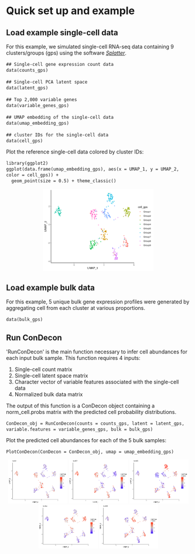 # Quick set up and example

## Load example single-cell data

For this example, we simulated single-cell RNA-seq data containing 9 clusters/groups (gps) using the software [*Splatter*](https://doi.org/10.1186/s13059-017-1305-0).

    ## Single-cell gene expression count data
    data(counts_gps)

    ## Single-cell PCA latent space
    data(latent_gps)

    ## Top 2,000 variable genes
    data(variable_genes_gps)

    ## UMAP embedding of the single-cell data
    data(umap_embedding_gps)

    ## cluster IDs for the single-cell data
    data(cell_gps)

Plot the reference single-cell data colored by cluster IDs:

    library(ggplot2)
    ggplot(data.frame(umap_embedding_gps), aes(x = UMAP_1, y = UMAP_2, color = cell_gps)) + 
      geom_point(size = 0.5) + theme_classic()

<p align="center">
  <img src="Figures_md/Fig2_single_cell_clusters.png" width="60%"/>
</p>

## Load example bulk data

For this example, 5 unique bulk gene expression profiles were generated by aggregating cell from each cluster at various proportions.

    data(bulk_gps)

## Run ConDecon

'RunConDecon' is the main function necessary to infer cell abundances for each input bulk sample. This function requires 4 inputs:

1.  Single-cell count matrix
2.  Single-cell latent space matrix
3.  Character vector of variable features associated with the single-cell data
4.  Normalized bulk data matrix

The output of this function is a ConDecon object containing a norm_cell.probs matrix with the predicted cell probability distributions.

    ConDecon_obj = RunConDecon(counts = counts_gps, latent = latent_gps, variable.features = variable_genes_gps, bulk = bulk_gps)

Plot the predicted cell abundances for each of the 5 bulk samples:

    PlotConDecon(ConDecon = ConDecon_obj, umap = umap_embedding_gps)

<p align="center">
  <img src="Figures_md/Fig4_bulk1.png" width="32%"/> <img src="Figures_md/Fig4_bulk2.png" width="32%"/> <img src="Figures_md/Fig4_bulk3.png" width="32%"/> <img src="Figures_md/Fig4_bulk4.png" width="32%"/> <img src="Figures_md/Fig4_bulk5.png" width="32%"/>
</p>
